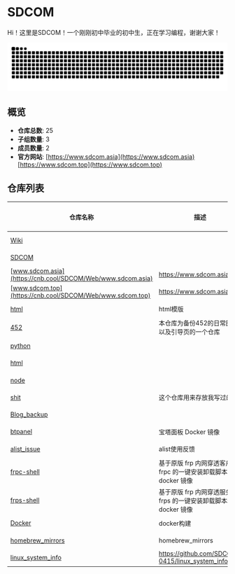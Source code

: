 # SDCOM 
Hi！这里是SDCOM！一个刚刚初中毕业的初中生，正在学习编程，谢谢大家！

![GitHub Snake](out/github-snake.svg)

## 概览

- **仓库总数**: 25
- **子组数量**: 3
- **成员数量**: 2
- **官方网站**: [https://www.sdcom.asia](https://www.sdcom.asia) [https://www.sdcom.top](https://www.sdcom.top)

## 仓库列表

| 仓库名称 | 描述 | 主要语言 | 最后更新 | 星标数 | Fork数 |
|---------|------|---------|---------|-------|-------|
| [Wiki](https://cnb.cool/SDCOM/Web/Wiki) |  | HTML | 2025-06-20 | 0 | 0 |
| [SDCOM](https://cnb.cool/SDCOM/SDCOM) |  | Dockerfile | 2025-06-20 | 0 | 0 |
| [www.sdcom.asia](https://cnb.cool/SDCOM/Web/www.sdcom.asia) | https://www.sdcom.asia | CSS | 2025-04-01 | 1 | 1 |
| [www.sdcom.top](https://cnb.cool/SDCOM/Web/www.sdcom.top) | https://www.sdcom.asia | CSS | 2025-06-15 | 0 | 0 |
| [html](https://cnb.cool/SDCOM/Web/html) | html模版 | HTML | 2025-06-14 | 0 | 0 |
| [452](https://cnb.cool/SDCOM/Web/452) | 本仓库为备份452的日常图片以及引导页的一个仓库 | Vue | 2025-06-07 | 0 | 0 |
| [python](https://cnb.cool/SDCOM/moren/python) |  | gitignore | 2025-05-17 | 0 | 0 |
| [html](https://cnb.cool/SDCOM/moren/html) |  | gitignore | 2025-05-23 | 0 | 0 |
| [node](https://cnb.cool/SDCOM/moren/node) |  | Dockerfile | 2025-05-24 | 0 | 0 |
| [shit](https://cnb.cool/SDCOM/shit) | 这个仓库用来存放我写过的石 | SVG | 2025-03-30 | 1 | 0 |
| [Blog_backup](https://cnb.cool/SDCOM/Web/Blog_backup) |  | XML | 2025-05-02 | 1 | 0 |
| [btpanel](https://cnb.cool/SDCOM/btpanel) | 宝塔面板 Docker 镜像 | Shell | 2025-05-24 | 0 | 0 |
| [alist_issue](https://cnb.cool/SDCOM/alist_issue) | alist使用反馈 | Markdown | 2024-11-08 | 0 | 0 |
| [frpc-shell](https://cnb.cool/SDCOM/frpc-shell) | 基于原版 frp 内网穿透客户端 frpc 的一键安装卸载脚本和 docker 镜像 | Shell | 2025-04-25 | 0 | 0 |
| [frps-shell](https://cnb.cool/SDCOM/frps-shell) | 基于原版 frp 内网穿透服务端 frps 的一键安装卸载脚本和 docker 镜像 | Shell | 2025-04-25 | 0 | 0 |
| [Docker](https://cnb.cool/SDCOM/Docker) | docker构建 | Shell | 2024-11-02 | 0 | 0 |
| [homebrew_mirrors](https://cnb.cool/SDCOM/homebrew_mirrors) | homebrew_mirrors | Shell | 2025-01-26 | 0 | 0 |
| [linux_system_info](https://cnb.cool/SDCOM/linux_system_info) | https://github.com/SDCOM-0415/linux_system_info | License | 2024-11-28 | 0 | 0 |

